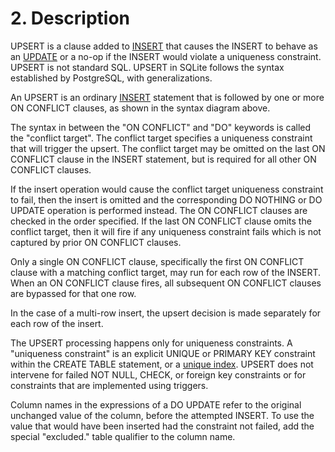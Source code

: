 # 2\. Description


UPSERT is a clause added to [INSERT](lang_insert.html) that causes the
INSERT to behave as an [UPDATE](lang_update.html) or a no\-op if the INSERT would violate
a uniqueness constraint.
UPSERT is not standard SQL. UPSERT in SQLite follows the
syntax established by PostgreSQL, with generalizations.



An UPSERT is an ordinary [INSERT](lang_insert.html) statement that is followed by
one or more ON CONFLICT clauses, as shown in the syntax diagram above.



The syntax in between the "ON CONFLICT" and "DO" keywords
is called the "conflict target". The conflict target specifies a
uniqueness constraint that will trigger the upsert. The conflict target
may be omitted on the last ON CONFLICT clause in the INSERT statement, but
is required for all other ON CONFLICT clauses.



If the insert operation would cause the conflict target uniqueness
constraint to fail, then the insert is omitted and
the corresponding DO NOTHING or DO UPDATE operation is performed instead.
The ON CONFLICT clauses are checked in the order specified. If the last
ON CONFLICT clause omits the conflict target, then it will fire if any
uniqueness constraint fails which is not captured by prior ON CONFLICT clauses.



Only a single ON CONFLICT clause, specifically the first ON CONFLICT
clause with a matching conflict target, may run for each row of the INSERT.
When an ON CONFLICT clause fires, all subsequent ON CONFLICT clauses are
bypassed for that one row.




In the case of a multi\-row insert, the upsert decision is made separately
for each row of the insert.



The UPSERT processing happens only for uniqueness constraints.
A "uniqueness constraint"
is an explicit UNIQUE or PRIMARY KEY constraint within
the CREATE TABLE statement, or a [unique index](lang_createindex.html#uniqueidx).
UPSERT does not intervene for failed NOT NULL, CHECK,
or foreign key constraints
or for constraints that are implemented using triggers.



Column names in the expressions of a DO UPDATE refer to the original
unchanged value of the column, before the attempted INSERT. To use the
value that would have been inserted had the constraint not failed,
add the special "excluded." table qualifier to the column name.



